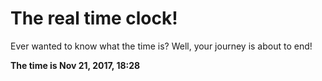 # The real time clock!

Ever wanted to know what the time is? Well, your journey is about to end!

**The time is Nov 21, 2017, 18:28**